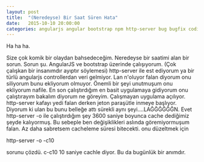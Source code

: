 ```yaml
---
layout: post
title:  "(Neredeyse) Bir Saat Süren Hata"
date:   2015-10-10 20:00:00
categories: angularjs angular bootstrap npm http-server bug bugfix coding
---
```


Ha ha ha.

Size çok komik bir olaydan bahsedeceğim. Neredeyse bir saatimi alan bir sorun. Sorun şu. AngularJS ve bootstrap üzerinde çalışıyorum. (Çok çalışkan bir insanımdır ayıptır söylemesi) http-server ile est ediyorum ya bir türlü angularjs controllerdan veri gelmiyor. Lan n'oluyor falan diyorum onu siliyorum bunu ekliyorum olmuyor. Önemli bir şeyi unutmuşum onu ekliyorum nafile. En son çalıştırdığım en basit uygulamaya gidiyorum onu çalıştırayım bakalım diyorum ne göreyim. Çalışmayan uygulama açılıyor. http-server kafayı yedi falan derken jeton paraşütle inmeye başlıyor. Diyorum ki ulan bu bunu belleğe attı sürekli aynı şeyi....LAĞĞĞĞĞĞN. Evet http-server -o ile çalıştırdığım şey 3600 saniye boyunca cache dediğimiz şeyde kalıyormuş. Bu sebeple ben değişiklikleri aslında göremiyormuşum falan. Az daha sabretsem cacheleme süresi bitecekti. onu düzeltmek için

http-server -o -c10

sorunu çözdü. c-c10 10 saniye cachle diyor. Bu da bugünlük bir anımdır.
